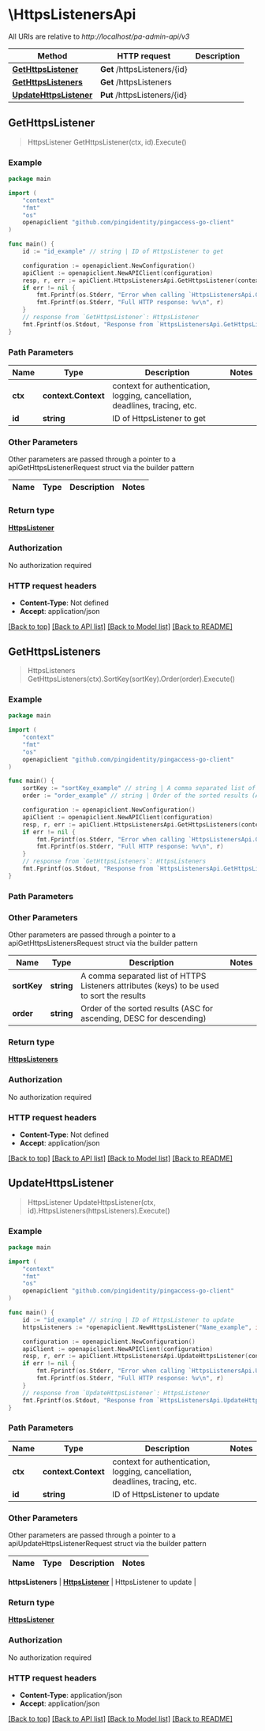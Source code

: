 # \HttpsListenersApi

All URIs are relative to *http://localhost/pa-admin-api/v3*

Method | HTTP request | Description
------------- | ------------- | -------------
[**GetHttpsListener**](HttpsListenersApi.md#GetHttpsListener) | **Get** /httpsListeners/{id} | 
[**GetHttpsListeners**](HttpsListenersApi.md#GetHttpsListeners) | **Get** /httpsListeners | 
[**UpdateHttpsListener**](HttpsListenersApi.md#UpdateHttpsListener) | **Put** /httpsListeners/{id} | 



## GetHttpsListener

> HttpsListener GetHttpsListener(ctx, id).Execute()





### Example

```go
package main

import (
    "context"
    "fmt"
    "os"
    openapiclient "github.com/pingidentity/pingaccess-go-client"
)

func main() {
    id := "id_example" // string | ID of HttpsListener to get

    configuration := openapiclient.NewConfiguration()
    apiClient := openapiclient.NewAPIClient(configuration)
    resp, r, err := apiClient.HttpsListenersApi.GetHttpsListener(context.Background(), id).Execute()
    if err != nil {
        fmt.Fprintf(os.Stderr, "Error when calling `HttpsListenersApi.GetHttpsListener``: %v\n", err)
        fmt.Fprintf(os.Stderr, "Full HTTP response: %v\n", r)
    }
    // response from `GetHttpsListener`: HttpsListener
    fmt.Fprintf(os.Stdout, "Response from `HttpsListenersApi.GetHttpsListener`: %v\n", resp)
}
```

### Path Parameters


Name | Type | Description  | Notes
------------- | ------------- | ------------- | -------------
**ctx** | **context.Context** | context for authentication, logging, cancellation, deadlines, tracing, etc.
**id** | **string** | ID of HttpsListener to get | 

### Other Parameters

Other parameters are passed through a pointer to a apiGetHttpsListenerRequest struct via the builder pattern


Name | Type | Description  | Notes
------------- | ------------- | ------------- | -------------


### Return type

[**HttpsListener**](HttpsListener.md)

### Authorization

No authorization required

### HTTP request headers

- **Content-Type**: Not defined
- **Accept**: application/json

[[Back to top]](#) [[Back to API list]](../README.md#documentation-for-api-endpoints)
[[Back to Model list]](../README.md#documentation-for-models)
[[Back to README]](../README.md)


## GetHttpsListeners

> HttpsListeners GetHttpsListeners(ctx).SortKey(sortKey).Order(order).Execute()





### Example

```go
package main

import (
    "context"
    "fmt"
    "os"
    openapiclient "github.com/pingidentity/pingaccess-go-client"
)

func main() {
    sortKey := "sortKey_example" // string | A comma separated list of HTTPS Listeners attributes (keys) to be used to sort the results (optional)
    order := "order_example" // string | Order of the sorted results (ASC for ascending, DESC for descending) (optional)

    configuration := openapiclient.NewConfiguration()
    apiClient := openapiclient.NewAPIClient(configuration)
    resp, r, err := apiClient.HttpsListenersApi.GetHttpsListeners(context.Background()).SortKey(sortKey).Order(order).Execute()
    if err != nil {
        fmt.Fprintf(os.Stderr, "Error when calling `HttpsListenersApi.GetHttpsListeners``: %v\n", err)
        fmt.Fprintf(os.Stderr, "Full HTTP response: %v\n", r)
    }
    // response from `GetHttpsListeners`: HttpsListeners
    fmt.Fprintf(os.Stdout, "Response from `HttpsListenersApi.GetHttpsListeners`: %v\n", resp)
}
```

### Path Parameters



### Other Parameters

Other parameters are passed through a pointer to a apiGetHttpsListenersRequest struct via the builder pattern


Name | Type | Description  | Notes
------------- | ------------- | ------------- | -------------
 **sortKey** | **string** | A comma separated list of HTTPS Listeners attributes (keys) to be used to sort the results | 
 **order** | **string** | Order of the sorted results (ASC for ascending, DESC for descending) | 

### Return type

[**HttpsListeners**](HttpsListeners.md)

### Authorization

No authorization required

### HTTP request headers

- **Content-Type**: Not defined
- **Accept**: application/json

[[Back to top]](#) [[Back to API list]](../README.md#documentation-for-api-endpoints)
[[Back to Model list]](../README.md#documentation-for-models)
[[Back to README]](../README.md)


## UpdateHttpsListener

> HttpsListener UpdateHttpsListener(ctx, id).HttpsListeners(httpsListeners).Execute()





### Example

```go
package main

import (
    "context"
    "fmt"
    "os"
    openapiclient "github.com/pingidentity/pingaccess-go-client"
)

func main() {
    id := "id_example" // string | ID of HttpsListener to update
    httpsListeners := *openapiclient.NewHttpsListener("Name_example", int32(123), false, false) // HttpsListener | HttpsListener to update

    configuration := openapiclient.NewConfiguration()
    apiClient := openapiclient.NewAPIClient(configuration)
    resp, r, err := apiClient.HttpsListenersApi.UpdateHttpsListener(context.Background(), id).HttpsListeners(httpsListeners).Execute()
    if err != nil {
        fmt.Fprintf(os.Stderr, "Error when calling `HttpsListenersApi.UpdateHttpsListener``: %v\n", err)
        fmt.Fprintf(os.Stderr, "Full HTTP response: %v\n", r)
    }
    // response from `UpdateHttpsListener`: HttpsListener
    fmt.Fprintf(os.Stdout, "Response from `HttpsListenersApi.UpdateHttpsListener`: %v\n", resp)
}
```

### Path Parameters


Name | Type | Description  | Notes
------------- | ------------- | ------------- | -------------
**ctx** | **context.Context** | context for authentication, logging, cancellation, deadlines, tracing, etc.
**id** | **string** | ID of HttpsListener to update | 

### Other Parameters

Other parameters are passed through a pointer to a apiUpdateHttpsListenerRequest struct via the builder pattern


Name | Type | Description  | Notes
------------- | ------------- | ------------- | -------------

 **httpsListeners** | [**HttpsListener**](HttpsListener.md) | HttpsListener to update | 

### Return type

[**HttpsListener**](HttpsListener.md)

### Authorization

No authorization required

### HTTP request headers

- **Content-Type**: application/json
- **Accept**: application/json

[[Back to top]](#) [[Back to API list]](../README.md#documentation-for-api-endpoints)
[[Back to Model list]](../README.md#documentation-for-models)
[[Back to README]](../README.md)

